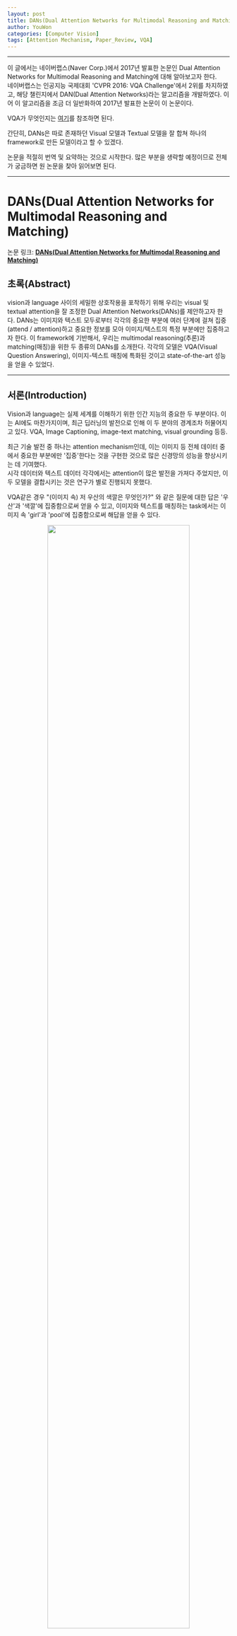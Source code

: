 ```yaml
---
layout: post
title: DANs(Dual Attention Networks for Multimodal Reasoning and Matching)
author: YouWon
categories: [Computer Vision]
tags: [Attention Mechanism, Paper_Review, VQA]
---
```


---

이 글에서는 네이버랩스(Naver Corp.)에서 2017년 발표한 논문인 Dual Attention Networks for Multimodal Reasoning and Matching에 대해 알아보고자 한다.  
네이버랩스는 인공지능 국제대회 'CVPR 2016: VQA Challenge'에서 2위를 차지하였고, 해당 챌린지에서 DAN(Dual Attention Networks)라는 알고리즘을 개발하였다. 이어 이 알고리즘을 조금 더 일반화하여 2017년 발표한 논문이 이 논문이다.

VQA가 무엇인지는 [여기](https://greeksharifa.github.io/computer%20vision/2019/04/17/Visual-Question-Answering/)를 참조하면 된다.

간단히, DANs은 따로 존재하던 Visual 모델과 Textual 모델을 잘 합쳐 하나의 framework로 만든 모델이라고 할 수 있겠다.


논문을 적절히 번역 및 요약하는 것으로 시작한다. 많은 부분을 생략할 예정이므로 전체가 궁금하면 원 논문을 찾아 읽어보면 된다.

---

# DANs(Dual Attention Networks for Multimodal Reasoning and Matching)

논문 링크: **[DANs(Dual Attention Networks for Multimodal Reasoning and Matching)](https://arxiv.org/abs/1611.00471)**

## 초록(Abstract)

vision과 language 사이의 세밀한 상호작용을 포착하기 위해 우리는 visual 및 textual attention을 잘 조정한 Dual Attention Networks(DANs)를 제안하고자 한다. DANs는 이미지와 텍스트 모두로부터 각각의 중요한 부분에 여러 단계에 걸쳐 집중(attend / attention)하고 중요한 정보를 모아 이미지/텍스트의 특정 부분에만 집중하고자 한다. 이 framework에 기반해서, 우리는 multimodal reasoning(추론)과 matching(매칭)을 위한 두 종류의 DANs를 소개한다. 각각의 모델은 VQA(Visual Question Answering), 이미지-텍스트 매칭에 특화된 것이고 state-of-the-art 성능을 얻을 수 있었다.

---

## 서론(Introduction)

Vision과 language는 실제 세계를 이해하기 위한 인간 지능의 중요한 두 부분이다. 이는 AI에도 마찬가지이며, 최근 딥러닝의 발전으로 인해 이 두 분야의 경계조차 허물어지고 있다. VQA, Image Captioning, image-text matching, visual grounding 등등.

최근 기술 발전 중 하나는 attention mechanism인데, 이는 이미지 등 전체 데이터 중에서 중요한 부분에만 '집중'한다는 것을 구현한 것으로 많은 신경망의 성능을 향상시키는 데 기여했다.   
시각 데이터와 텍스트 데이터 각각에서는 attention이 많은 발전을 가져다 주었지만, 이 두 모델을 결합시키는 것은 연구가 별로 진행되지 못했다.  

VQA같은 경우 "(이미지 속) 저 우산의 색깔은 무엇인가?" 와 같은 질문에 대한 답은 '우산'과 '색깔'에 집중함으로써 얻을 수 있고, 이미지와 텍스트를 매칭하는 task에서는 이미지 속 'girl'과 'pool'에 집중함으로써 해답을 얻을 수 있다.

<center><img src="/public/img/2019-04-17-Dual-Attention-Networks/01.png" width="80%"></center>

이 논문에서 우리는 vision과 language의 fine-grained 상호작용을 위한 visual 모델과 textual 모델 두 가지를 잘 결합한 Dual Attention Networks(DANs)를 소개한다. DANs의 두 가지 변형 버전이 있는데, reasoning-DAN(r-DAN, 추론용 모델)과 matching-DAN(m-DAN, 매칭용 모델)이다.  

r-DAN은 이전 attention 결과와 다음 attention을 모은 결합 메모리를 사용하여 시각적 그리고 언어적 attention을 협동 수행한다. 이는 VQA같은 multimodal 추론에 적합하다.  
m-DAN은 시각 집중 모델과 언어 집중 모델을 분리하여 각각 다른 메모리에 넣지만 이미지와 문장 사이의 의미를 찾기 위해 학습은 동시에 진행하는 모델이다. 이 접근법은 최종적으로 효율적인 cross-modal 매칭을 용이하게 해 준다.  
두 알고리즘 모두 시각적 그리고 언어적(문자적, textual) 집중 mechanism을 하나의 framework 안에 긴밀히 연결한 것이다. 

이제 우리가 기여한 바는 다음과 같다:

- 시각적 그리고 언어적 attention을 위한 통합된 framework를 제안하였다. 이미지 내 중요한 부분과 단어들은 여러 단계에서 합쳐진 곳에 위치한다.
- 이 framework의 변형 버전 두 가지는 실제로 추론 및 매칭을 위한 모델로 구현되어 VQA와 image-text 매칭에 적용되었다.
- attention 결과의 상세한 시각화는 우리의 모델이 task에 핵심적인 이미지 및 문장 부분에 잘 집중하고 있음을 보여주는 것을 가능하게 한다.
- 이 framework는 VQA와 Flickr30K 데이터셋에서 SOTA(state-of-the-art) 결과를 보여주었다.

---

## 관련 연구(Related Works)

- **Attention Mechanisms:** 간단히 말해 시각적 또는 언어적 입력에서 task를 해결하는 데 중요한 일부분에만 집중하도록 해 문제를 잘 풀 수 있게 하는 방법이다.
- **Visual Question Answering(VQA):** 이미지와 그 이미지와 연관된 질문이 주어지면 적절한 답을 찾는 task이다. 자세한 내용은 [여기](https://greeksharifa.github.io/computer%20vision/2019/04/17/Visual-Question-Answering/)를 참조하라.
- **Image-Text Matching:** 시각자료(이미지)와 글자자료(=문장, 언어적 부분) 사이의 의미적 유사도를 찾는 것이 가장 중요하다. 많은 경우 이미지 특징벡터(feature vector)와 문장 특징벡터를 직접 비교할 수 있도록 변형해 비교하는 방법이 자주 쓰인다. 이 비교방법은 양방향 손실함수 또는 CNN으로 결합하는 방법 등이 쓰인다. 그러나 multimodal attention 모델을 개발하려는 시도는 없었다.


---

## Dual Attention Networks(DANs)

### Input Representation

#### Image representation

- 이미지 특징은 19-layer VGGNet 또는 152-layer ResNet으로 추출했다. 
- 448 $\times$ 448 으로 바꿔 CNN에 집어넣는다.
- 다른 '지역'(region)으로부터 특징벡터를 얻기 위해 VGGNet 및 ResNet의 마지막 pooling layer를 취했다.
- 이제 이미지는 $\{v_1, ..., v_N\}$으로 표현된다. $N$은 이미지 지역의 개수, $v_n$은 512(VGGNet) 또는 2048(ResNet)이다.

#### Text representation

one-hot 인코딩으로 주어진 $T$개의 입력 단어들 $\{w_1, ..., w_T\}$을 임베딩시킨 후 양방향 LSTM에 집어넣는다.

<center><img src="/public/img/2019-04-17-Dual-Attention-Networks/02.png" width="80%"></center>

임베딩 행렬(embedding matrix)와 LSTM은 end-to-end로 학습된다.

### Attention Mechanisms

bias $b$는 생략되어 있다.

#### Visual Attention

이미지의 특정 부분에 집중하게 하는 context vector를 생성하는 것을 주목적으로 한다.  

step $k$에서, 시각문맥벡터(visual context vector) $v^{(k)}$는

$$v^{(k)} = \text{V\_Att} (\{v_n\}^N_{n=1}, \ m_v^{(k-1)}$$

$m_v^{(k-1)}$는 step $k-1$까지 집중했었던 정보를 인코딩하는 메모리 벡터이다.  
여기에다가 soft attention mechanism을 적용하게 된다.

<center><img src="/public/img/2019-04-17-Dual-Attention-Networks/03.png" width="80%"></center>

attention weights $\alpha$는 2-layer FNN과 softmax로 구해진다. $W$들은 네트워크 parameter이다.

#### Textual Attention

마찬가지로 문장의 특정 부분에 집중할 수 있도록 문맥벡터 $u^{(k)}$를 매 step마다 생성하는 것이다.

$$u^{(k)} = \text{T\_Att} (\{u_t\}^T_{t=1}, \ m_u^{(k-1)}$$

<center><img src="/public/img/2019-04-17-Dual-Attention-Networks/04.png" width="80%"></center>

### r-DAN for Visual Question Answering

VQA는 multimodal 데이터를 결합 추론하는 것을 필요로 하는 문제이다. 이를 위해 r-DAN은 step $k$에서 시각 및 언어적 정보를 축적하는 메모리 벡터 $m^{(k)}$를 유지한다. 이는 재귀적으로 다음 식을 통해 업데이트된다.

$$ m^{(k)} = m^{(k-1)} + v^{(k)} \  (\cdot) \ u^{(k)} $$

<center><img src="/public/img/2019-04-17-Dual-Attention-Networks/05.png" width="60%"></center>

<center><img src="/public/img/2019-04-17-Dual-Attention-Networks/06.png" width="100%"></center>

최종 답은 다음과 같이 계산된다. $ \text{p}_{\text{ans}}$는 정답 후보들의 확률을 나타낸다.

$$ \bold{\text{p}}_{\text{ans}} = \text{softmax} \bigr( W_{\text{ans}} \ m^{(K)} \bigl) $$

### m-DAN for Image-Text Matching

수식의 형태는 꽤 비슷하다.

$$ m_v^{(k)} = m_v^{(k-1)} + v^{(k)} $$

$$ m_u^{(k)} = m_u^{(k-1)} + u^{(k)} $$

<center><img src="/public/img/2019-04-17-Dual-Attention-Networks/07.png" width="100%"></center>

$$  s^{(k)} = v^{(k)} \cdot u^{(k)}, \ S = \sum_{k=0}^K s^{(k)} $$
Loss function은 다음과 같이 정의된다.

<center><img src="/public/img/2019-04-17-Dual-Attention-Networks/08.png" width="60%"></center>

추론할 시점에는 어떤 이미지나 문장이든 결합공간 안에 임베딩된다.

$$ z_v = [v^{(0)}; ... ; v^{(K)}], $$

$$ z_u = [u^{(0)}; ... ; u^{(K)}], $$


---

## 실험(Experiments)

### Experimental Setup

r-DAN과 m-DAN 모두에 대해 모든 hyper-parameters들은 전부 고정되었다.

$K$=2, LSTM을 포함한 모든 네트워크의 hidden layer의 dimension=512,  
lr=0.1, momentum=0.9, weight decay=0.0005, dropout rate=0.5, gradient clipping=0.1,  
epochs=60, 30epoch 이후 lr=0.01,  
minibatch=128 $\times$ 128 quadruplets(긍정 이미지, 긍정 문장, 부정 이미지, 부정 문장),  
가능한 답변의 수 C=2000, margin $m$=100이다.

### Evaluation on Visual Question Answering

#### Dataset and Evaluation Metric

VQA 데이터셋을 사용하였고, train(이미지 8만 장), val(이미지 4만 장), test-dev(이미지 2만 장), test-std(이미지 2만 장)이다. 측정방법은

<center><img src="/public/img/2019-04-17-Dual-Attention-Networks/09.png" width="60%"></center>

$\hat{a}$는 예측된 답이다.

#### Results and Analysis

<center><img src="/public/img/2019-04-17-Dual-Attention-Networks/10.png" width="100%"></center>

<center><img src="/public/img/2019-04-17-Dual-Attention-Networks/11.png" width="100%"></center>

결과를 보면 대부분의 상황에서 SOTA 결과를 얻었으며, 이미지와 문장에서 집중해야 할 부분을 잘 찾았음을 확인할 수 있다.

### Evaluation on Image-Text Matching

분석결과는 비슷하므로 생략한다. 

<center><img src="/public/img/2019-04-17-Dual-Attention-Networks/12.png" width="100%"></center>

---

## 결론(Conclusion)

우리는 시각 및 언어적 attention mechanism을 연결하기 위한 Dual Attention Networks (DANs)를 제안하였다. 추론과 매칭을 위한 모델을 하나씩 만들었고, 각각의 모델은 이미지와 문장으로부터 공통 의미를 찾아낸다.  
이 모델들은 VQA와 image-text 매칭 task에서 SOTA 결과를 얻어냄으로써 DANs의 효과를 입증하였다. 제안된 이 framework는 image captioning, visual grounding, video question answering 등등 많은 시각 및 언어 task들로 확장될 수 있다.

---

## 참고문헌(References)

논문 참조! 부록은 없다. ~~읽기 편하다~~

--- 
